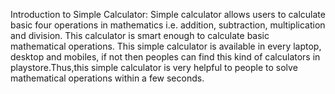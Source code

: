 Introduction to Simple Calculator: Simple calculator allows users to calculate basic four operations in mathematics i.e. addition, subtraction, multiplication and division. This calculator is smart enough to calculate basic mathematical operations. This simple calculator is available in every laptop, desktop and mobiles, if not then peoples can find this kind of calculators in playstore.Thus,this simple calculator is very helpful to people to solve mathematical operations within a few seconds.
